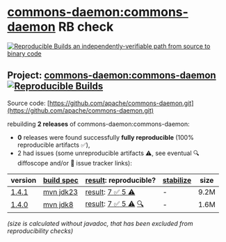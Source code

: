 [commons-daemon:commons-daemon](https://central.sonatype.com/artifact/commons-daemon/commons-daemon/versions) RB check
=======

[![Reproducible Builds](https://reproducible-builds.org/images/logos/rb.svg) an independently-verifiable path from source to binary code](https://reproducible-builds.org/)

## Project: [commons-daemon:commons-daemon](https://central.sonatype.com/artifact/commons-daemon/commons-daemon/versions) [![Reproducible Builds](https://img.shields.io/endpoint?url=https://raw.githubusercontent.com/jvm-repo-rebuild/reproducible-central/master/content/org/apache/commons/commons-daemon/badge.json)](https://github.com/jvm-repo-rebuild/reproducible-central/blob/master/content/org/apache/commons/commons-daemon/README.md)

Source code: [https://github.com/apache/commons-daemon.git](https://github.com/apache/commons-daemon.git)

rebuilding **2 releases** of commons-daemon:commons-daemon:
- **0** releases were found successfully **fully reproducible** (100% reproducible artifacts :white_check_mark:),
- 2 had issues (some unreproducible artifacts :warning:, see eventual :mag: diffoscope and/or :memo: issue tracker links):

| version | [build spec](/BUILDSPEC.md) | [result](https://reproducible-builds.org/docs/jvm/): reproducible? | [stabilize](https://github.com/google/oss-rebuild/blob/main/cmd/stabilize/README.md) | size |
| -- | --------- | ------ | ------ | -- |
| [1.4.1](https://central.sonatype.com/artifact/commons-daemon/commons-daemon/1.4.1/pom) | [mvn jdk23](commons-daemon-1.4.1.buildspec) | [result](commons-daemon-1.4.1.buildinfo): [7 :white_check_mark:  5 :warning:](commons-daemon-1.4.1.buildcompare) | - | 9.2M |
| [1.4.0](https://central.sonatype.com/artifact/commons-daemon/commons-daemon/1.4.0/pom) | [mvn jdk8](commons-daemon-1.4.0.buildspec) | [result](commons-daemon-1.4.0.buildinfo): [7 :white_check_mark:  5 :warning:](commons-daemon-1.4.0.buildcompare) [:mag:](commons-daemon-1.4.0.diffoscope) | - | 1.6M |

<i>(size is calculated without javadoc, that has been excluded from reproducibility checks)</i>
